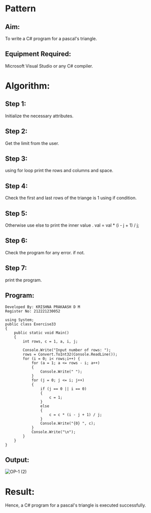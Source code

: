 # Pattern

## Aim:
To write a C# program for a pascal's triangle.

## Equipment Required:
Microsoft Visual Studio or any C# compiler.

# Algorithm:
## Step 1:
Initialize the necessary attributes.

## Step 2:
Get the limit from the user.

## Step 3:
using for loop print the rows and columns and space.

## Step 4:
Check the first and last rows of the triange is 1 using if condition.

## Step 5:
Otherwise use else to print the inner value . val = val * (i - j + 1) / j;

## Step 6:
Check the program for any error. if not.

## Step 7:
print the program.

## Program:
```
Developed By: KRISHNA PRAKAASH D M
Register No: 212221230052
```

```
using System;
public class Exercise33
{
    public static void Main()
    {
        int rows, c = 1, a, i, j;

        Console.Write("Input number of rows: ");
        rows = Convert.ToInt32(Console.ReadLine());
        for (i = 0; i< rows;i++) {
            for (a = 1; a <= rows - i; a++)
            {
                Console.Write(" ");
            }
            for (j = 0; j <= i; j++)
            {
                if (j == 0 || i == 0)
                {
                    c = 1;
                }
                else
                {
                    c = c * (i - j + 1) / j;
                }
                Console.Write("{0} ", c);
            }
            Console.Write("\n");
        }
    }
}

```


## Output:
![OP-1 (2)](https://user-images.githubusercontent.com/93427144/227485242-44b8e413-7ff1-447b-9eef-133157680bf6.png)
# Result:
Hence, a C# program for a pascal's triangle is executed successfully.


